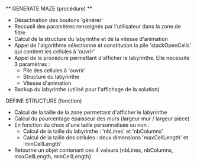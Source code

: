 <!-- EXPLICATIONS DÉTAILLÉS DES FONCTIONS DU DOSSIER GENERATOR -->

** GENERATE MAZE (procédure) **

- Désactivation des boutons 'générer'
- Reccueil des paramètres renseignés par l'utilisateur dans la zone de filtre
- Calcul de la structure du labyrinthe et de la vitesse d'animation
- Appel de l'algorithme sélectionné et constitution la pile 'stackOpenCells'
  qui contient les cellules à 'ouvrir'
- Appel de la procédure permettant d'afficher le labyrinthe. Elle necessite 3 paramètres :
    - Pile des cellules à 'ouvrir'
    - Structure du labyrinthe
    - Vitesse d'animation
- Backup du labyrinthe (utilisé pour l'affichage de la solution)

DEFINE STRUCTURE (fonction)

- Calcul de la taille de la zone permettant d'afficher le labyrinthe
- Calcul du pourcentage épaisseur des murs (largeur mur / largeur pièce)
- En fonction du choix d'une taille personnalisée ou non :
    - Calcul de la taille du labyrinthe : 'nbLines' et 'nbColumns'
    - Calcul de la taille des cellules : deux dimensions 'maxCellLength' et 'minCellLength'
- Retourne un objet contenant ces 4 valeurs {nbLines, nbColumns, maxCellLength, minCellLength}
